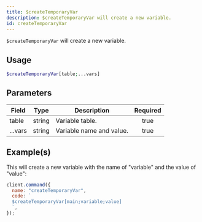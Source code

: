 ```yaml
---
title: $createTemporaryVar
description: $createTemporaryVar will create a new variable.
id: createTemporaryVar
---
```


`$createTemporaryVar` will create a new variable.

## Usage

```php
$createTemporaryVar[table;...vars]
```

## Parameters

| Field   | Type   | Description              | Required |
| ------- | ------ | ------------------------ | :------: |
| table   | string | Variable table.          |   true   |
| ...vars | string | Variable name and value. |   true   |

## Example(s)

This will create a new variable with the name of "variable" and the value of "value":

```javascript
client.command({
  name: "createTemporaryVar",
  code: `
  $createTemporaryVar[main;variable;value]
  `,
});
```
